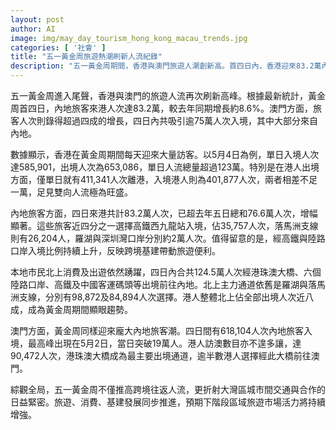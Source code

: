 ```yaml
---
layout: post
author: AI
image: img/may_day_tourism_hong_kong_macau_trends.jpg
categories: [ '社會' ]
title: "五一黃金周旅遊熱潮刷新人流紀錄"
description: "五一黃金周期間，香港與澳門旅遊人潮創新高。首四日內，香港迎來83.2萬內地旅客，澳門旅客增長超四成達75萬。跨境基建便利推動旅遊熱，羅湖、高鐵西九龍站、高速公路成為主流通道，港人北上及港澳互訪活躍，反映大灣區區域合作與消費市場活力正持續增強。"
---
```

五一黃金周進入尾聲，香港與澳門的旅遊人流再次刷新高峰。根據最新統計，黃金周首四日，內地旅客來港人次達83.2萬，較去年同期增長約8.6%。澳門方面，旅客人次則錄得超過四成的增長，四日內共吸引逾75萬人次入境，其中大部分來自內地。

數據顯示，香港在黃金周期間每天迎來大量訪客。以5月4日為例，單日入境人次達585,901，出境人次為653,086，單日人流總量超過123萬。特別是在港人出境方面，僅單日就有411,341人次離港，入境港人則為401,877人次，兩者相差不足一萬，足見雙向人流極為旺盛。

內地旅客方面，四日來港共計83.2萬人次，已超去年五日總和76.6萬人次，增幅顯著。這些旅客近四分之一選擇高鐵西九龍站入境，佔35,757人次，落馬洲支線則有26,204人，羅湖與深圳灣口岸分別約2萬人次。值得留意的是，經高鐵與陸路口岸入境比例持續上升，反映跨境基建帶動旅遊便利。

本地市民北上消費及出遊依然踴躍，四日內合共124.5萬人次經港珠澳大橋、六個陸路口岸、高鐵及中國客運碼頭等出境前往內地。北上主力通道依舊是羅湖與落馬洲支線，分別有98,872及84,894人次選擇。港人整體北上佔全部出境人次近八成，成為黃金周期間顯眼趨勢。

澳門方面，黃金周同樣迎來龐大內地旅客潮。四日間有618,104人次內地旅客入境，最高峰出現在5月2日，當日突破19萬人。港人訪澳數目亦不遑多讓，達90,472人次，港珠澳大橋成為最主要出境通道，逾半數港人選擇經此大橋前往澳門。

綜觀全局，五一黃金周不僅推高跨境往返人流，更折射大灣區城市間交通與合作的日益緊密。旅遊、消費、基建發展同步推進，預期下階段區域旅遊市場活力將持續增強。